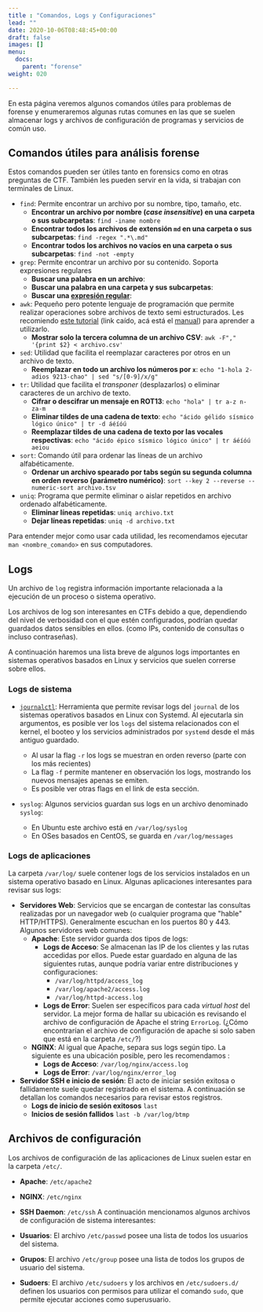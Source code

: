 ```yaml
---
title : "Comandos, Logs y Configuraciones"
lead: ""
date: 2020-10-06T08:48:45+00:00
draft: false
images: []
menu:
  docs:
    parent: "forense"
weight: 020

---
```


En esta página veremos algunos comandos útiles para problemas de forense y enumeraremos algunas rutas comunes en las que se suelen almacenar logs y archivos de configuración de programas y servicios de común uso.

## Comandos útiles para análisis forense

Estos comandos pueden ser útiles tanto en forensics como en otras preguntas de CTF. También les pueden servir en la vida, si trabajan con terminales de Linux.

* `find`: Permite encontrar un archivo por su nombre, tipo, tamaño, etc.
  * **Encontrar un archivo por nombre (_case insensitive_) en una carpeta o sus subcarpetas**: `find -iname nombre`
  * **Encontrar todos los archivos de extensión `md` en una carpeta o sus subcarpetas**: `find -regex ".*\.md"`
  * **Encontrar todos los archivos no vacíos en una carpeta o sus subcarpetas**: `find -not -empty`
* `grep`: Permite encontrar un archivo por su contenido. Soporta expresiones regulares
  * **Buscar una palabra en un archivo**:
  * **Buscar una palabra en una carpeta y sus subcarpetas**:
  * **Buscar una [expresión regular](https://regexr.com)**: 
* `awk`: Pequeño pero potente lenguaje de programación que permite realizar operaciones sobre archivos de texto semi estructurados. Les recomiendo [este tutorial](http://www.hcs.harvard.edu/~dholland/computers/awk.html) (link caído, acá está el [manual](https://www.gnu.org/software/gawk/manual/gawk.html)) para aprender a utilizarlo.
  * **Mostrar solo la tercera columna de un archivo CSV**: `awk -F"," '{print $2} < archivo.csv'`
* `sed`: Utilidad que facilita el reemplazar caracteres por otros en un archivo de texto.
  * **Reemplazar en todo un archivo los números por `x`**: `echo "1-hola 2-adios 9213-chao" | sed "s/[0-9]/x/g"`
* `tr`: Utilidad que facilita el _transponer_ (desplazarlos) o eliminar caracteres de un archivo de texto.
  * **Cifrar o descifrar un mensaje en ROT13**: `echo "hola" | tr a-z n-za-m`
  * **Eliminar tildes de una cadena de texto**: `echo "ácido gélido sísmico lógico único" | tr -d áéíóú`
  * **Reemplazar tildes de una cadena de texto por las vocales respectivas**: `echo "ácido épico sísmico lógico único" | tr áéíóú aeiou`
* `sort`: Comando útil para ordenar las líneas de un archivo alfabéticamente.
  * **Ordenar un archivo spearado por tabs según su segunda columna en orden reverso (parámetro numérico)**: `sort --key 2 --reverse --numeric-sort archivo.tsv`
* `uniq`: Programa que permite eliminar o aislar repetidos en archivo ordenado alfabéticamente.
  * **Eliminar líneas repetidas**: `uniq archivo.txt`
  * **Dejar líneas repetidas**: `uniq -d archivo.txt`


Para entender mejor como usar cada utilidad, les recomendamos ejecutar `man <nombre_comando>` en sus computadores.

## Logs

Un archivo de `log` registra información importante relacionada a la ejecución de un proceso o sistema operativo.

Los archivos de log son interesantes en CTFs debido a que, dependiendo del nivel de verbosidad con el que estén configurados, podrían quedar guardados datos sensibles en ellos. (como IPs, contenido de consultas o incluso contraseñas).

A continuación haremos una lista breve de algunos logs importantes en sistemas operativos basados en Linux y servicios que suelen correrse sobre ellos.

### Logs de sistema

* [`journalctl`](https://man7.org/linux/man-pages/man1/journalctl.1.html): Herramienta que permite revisar logs del `journal` de los sistemas operativos basados en Linux con Systemd. Al ejecutarla sin argumentos, es posible ver los `logs` del sistema relacionados con el kernel, el booteo y los servicios administrados por `systemd` desde el más antiguo guardado.
  * Al usar la flag `-r` los logs se muestran en orden reverso (parte con los más recientes)
  * La flag `-f` permite mantener en observación los logs, mostrando los nuevos mensajes apenas se emiten.
  * Es posible ver otras flags en el link de esta sección.

* `syslog`: Algunos servicios guardan sus logs en un archivo denominado `syslog`:
  * En Ubuntu este archivo está en `/var/log/syslog`
  * En OSes basados en CentOS, se guarda en `/var/log/messages`

### Logs de aplicaciones

La carpeta `/var/log/` suele contener logs de los servicios instalados en un sistema operativo basado en Linux. Algunas aplicaciones interesantes para revisar sus logs:

* **Servidores Web**: Servicios que se encargan de contestar las consultas realizadas por un navegador web (o cualquier programa que "hable" HTTP/HTTPS). Generalmente escuchan en los puertos 80 y 443. Algunos servidores web comunes:
  * **Apache**: Este servidor guarda dos tipos de logs:
    * **Logs de Acceso**: Se almacenan las IP de los clientes y las rutas accedidas por ellos. Puede estar guardado en alguna de las siguientes rutas, aunque podría variar entre distribuciones y configuraciones:
      * `/var/log/httpd/access_log`
      * `/var/log/apache2/access.log`
      * `/var/log/httpd-access.log`
    * **Logs de Error**: Suelen ser específicos para cada _virtual host_ del servidor.  La mejor forma de hallar su ubicación es revisando el archivo de configuración de Apache el string `ErrorLog`. (¿Cómo encontrarían el archivo de configuración de apache si solo saben que está en la carpeta `/etc/`?)
  * **NGINX**: Al igual que Apache, separa sus logs según tipo. La siguiente es una ubicación posible, pero les recomendamos :
    * **Logs de Acceso**: `/var/log/nginx/access.log`
    * **Logs de Error**: `/var/log/nginx/error_log`
* **Servidor SSH e inicio de sesión**: El acto de iniciar sesión exitosa o fallidamente suele quedar registrado en el sistema. A continuación se detallan los comandos necesarios para revisar estos registros.
  * **Logs de inicio de sesión exitosos** `last`
  * **Inicios de sesión fallidos** `last -b /var/log/btmp`

## Archivos de configuración

Los archivos de configuración de las aplicaciones de Linux suelen estar en la carpeta `/etc/`.
  * **Apache**: `/etc/apache2`
  * **NGINX**: `/etc/nginx`
  * **SSH Daemon**: `/etc/ssh`
A continuación mencionamos algunos archivos de configuración de sistema interesantes:

* **Usuarios**: El archivo `/etc/passwd` posee una lista de todos los usuarios del sistema.
* **Grupos**: El archivo `/etc/group` posee una lista de todos los grupos de usuario del sistema.
* **Sudoers**: El archivo `/etc/sudoers` y los archivos en `/etc/sudoers.d/` definen los usuarios con permisos para utilizar el comando `sudo`, que permite ejecutar acciones como superusuario. 


